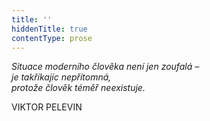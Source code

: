 ```yaml
---
title: ''
hiddenTitle: true
contentType: prose
---
```


<section>

_Situace moderního člověka není jen zoufalá –  
je takříkajíc nepřítomná,  
protože člověk téměř neexistuje._

<div class="centered">

VIKTOR PELEVIN

</div>

</section>

